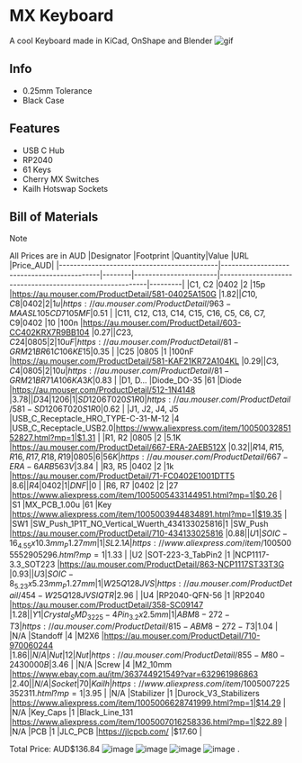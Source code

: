 # MX Keyboard
A cool Keyboard made in KiCad, OnShape and Blender
![gif](https://hc-cdn.hel1.your-objectstorage.com/s/v3/feea19395a16cd392c0e3264e8fdf9a931bc45ca_0001-0180.gif)

## Info
 - 0.25mm Tolerance
 - Black Case

## Features
 - USB C Hub
 - RP2040
 - 61 Keys
 - Cherry MX Switches
 - Kailh Hotswap Sockets

## Bill of Materials
> [!NOTE]
> All Prices are in AUD
|Designator                                  |Footprint                                   |Quantity|Value                  |URL                                                       |Price_AUD|
|--------------------------------------------|--------------------------------------------|--------|-----------------------|----------------------------------------------------------|---------|
|C1, C2                                      |0402                                        |2       |15p                    |https://au.mouser.com/ProductDetail/581-04025A150G        |$1.82    |
|C10, C8                                     |0402                                        |2       |1u                     |https://au.mouser.com/ProductDetail/963-MAASL105CD7105MF  |$0.51    |
|C11, C12, C13, C14, C15, C16, C5, C6, C7, C9|0402                                        |10      |100n                   |https://au.mouser.com/ProductDetail/603-CC402KRX7R9BB104  |$0.27    |
|C23, C24                                    |0805                                        |2       |10uF                   |https://au.mouser.com/ProductDetail/81-GRM21BR61C106KE15  |$0.35    |
|C25                                         |0805                                        |1       |100nF                  |https://au.mouser.com/ProductDetail/581-KAF21KR72A104KL   |$0.29    |
|C3, C4                                      |0805                                        |2       |10u                    |https://au.mouser.com/ProductDetail/81-GRM21BR71A106KA3K  |$0.83    |
|D1, D...                                    |Diode_DO-35                                 |61      |Diode                  |https://au.mouser.com/ProductDetail/512-1N4148            |$3.78    |
|D34                                         |1206                                        |1       |SD1206T020S1R0         |https://au.mouser.com/ProductDetail/581-SD1206T020S1R0    |$0.62    |
|J1, J2, J4, J5                              |USB_C_Receptacle_HRO_TYPE-C-31-M-12         |4       |USB_C_Receptacle_USB2.0|https://www.aliexpress.com/item/1005003285152827.html?mp=1|$1.31    |
|R1, R2                                      |0805                                        |2       |5.1K                   |https://au.mouser.com/ProductDetail/667-ERA-2AEB512X      |$0.32    |
|R14, R15, R16, R17, R18, R19                |0805                                        |6       |56K                    |https://au.mouser.com/ProductDetail/667-ERA-6ARB563V      |$3.84    |
|R3, R5                                      |0402                                        |2       |1k                     |https://au.mouser.com/ProductDetail/71-FC0402E1001DTT5    |$8.6     |
|R4                                          |0402                                        |1       |DNF                    |                                                          |$0       |
|R6, R7                                      |0402                                        |2       |27                     |https://www.aliexpress.com/item/1005005433144951.html?mp=1|$0.26    |
|S1                                          |MX_PCB_1.00u                                |61      |Key                    |https://www.aliexpress.com/item/1005003944834891.html?mp=1|$19.35   |
|SW1                                         |SW_Push_1P1T_NO_Vertical_Wuerth_434133025816|1       |SW_Push                |https://au.mouser.com/ProductDetail/710-434133025816      |$0.88    |
|U1                                          |SOIC-16_4.55x10.3mm_P1.27mm                 |1       |SL2.1A                 |https://www.aliexpress.com/item/1005005552905296.html?mp=1|$1.33    |
|U2                                          |SOT-223-3_TabPin2                           |1       |NCP1117-3.3_SOT223     |https://au.mouser.com/ProductDetail/863-NCP1117ST33T3G    |$0.93    |
|U3                                          |SOIC-8_5.23x5.23mm_P1.27mm                  |1       |W25Q128JVS             |https://au.mouser.com/ProductDetail/454-W25Q128JVSIQTR    |$2.96    |
|U4                                          |RP2040-QFN-56                               |1       |RP2040                 |https://au.mouser.com/ProductDetail/358-SC09147           |$1.28    |
|Y1                                          |Crystal_SMD_3225-4Pin_3.2x2.5mm             |1       |ABM8-272-T3            |https://au.mouser.com/ProductDetail/815-ABM8-272-T3       |$1.04    |
|N/A                                         |Standoff                                    |4       |M2X6                   |https://au.mouser.com/ProductDetail/710-970060244         |$1.86    |
|N/A                                         |Nut                                         |12      |Nut                    |https://au.mouser.com/ProductDetail/855-M80-2430000B      |$3.46    |
|N/A                                         |Screw                                       |4       |M2_10mm                |https://www.ebay.com.au/itm/363744921549?var=632961986863 |$2.40    |
|N/A                                         |Socket                                      |70      |Kailh                  |https://www.aliexpress.com/item/1005007225352311.html?mp=1|$3.95    |
|N/A                                         |Stabilizer                                  |1       |Durock_V3_Stabilizers  |https://www.aliexpress.com/item/1005006628741999.html?mp=1|$14.29   |
|N/A                                         |Key_Caps                                    |1       |Black_Line_131         |https://www.aliexpress.com/item/1005007016258336.html?mp=1|$22.89   |
|N/A                                         |PCB                                         |1       |JLC_PCB                |https://jlcpcb.com/                                       |$17.60   |

 Total Price: AUD$136.84
![image](https://github.com/user-attachments/assets/b53d2695-aa8c-47de-9e57-b3391207c969)
![image](https://github.com/user-attachments/assets/5bfa8c81-7bbb-4232-b9cd-3217f70589d2)
![image](https://github.com/user-attachments/assets/19dcb513-0514-44de-80b4-f4542f777d0d)
![image](https://github.com/user-attachments/assets/29507283-e1cb-43ca-90c2-2fa88ef2d1fa)
.
